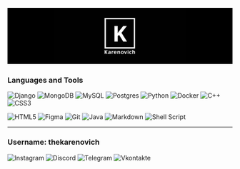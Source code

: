 ![Header](https://github.com/thekarenovich/thekarenovich/blob/main/asserts/111.jpg)    
   
### Languages and Tools                      
![Django](https://img.shields.io/badge/django-%23092E20.svg?style=for-the-badge&logo=django&logoColor=white)
![MongoDB](https://img.shields.io/badge/MongoDB-%23092E20.svg?style=for-the-badge&logo=mongodb&logoColor=white) 
![MySQL](https://img.shields.io/badge/mysql-%23092E20.svg?style=for-the-badge&logo=mysql&logoColor=white)
![Postgres](https://img.shields.io/badge/postgres-%2300599C.svg?style=for-the-badge&logo=postgresql&logoColor=white) 
![Python](https://img.shields.io/badge/python-%2300599C.svg?style=for-the-badge&logo=python&logoColor=white)
![Docker](https://img.shields.io/badge/docker-%2300599C.svg?style=for-the-badge&logo=docker&logoColor=white) 
![C++](https://img.shields.io/badge/c++-%2300599C.svg?style=for-the-badge&logo=c%2B%2B&logoColor=white)
![CSS3](https://img.shields.io/badge/css3-%2300599C.svg?style=for-the-badge&logo=css3&logoColor=white) 

![HTML5](https://img.shields.io/badge/html5-%23F05033.svg?style=for-the-badge&logo=html5&logoColor=white)
![Figma](https://img.shields.io/badge/figma-%23F05033.svg?style=for-the-badge&logo=figma&logoColor=white)
![Git](https://img.shields.io/badge/git-%23F05033.svg?style=for-the-badge&logo=git&logoColor=white)
![Java](https://img.shields.io/badge/java-%23F05033.svg?style=for-the-badge&logo=java&logoColor=%23323330)
![Markdown](https://img.shields.io/badge/markdown-%23121011.svg?style=for-the-badge&logo=markdown&logoColor=white)
![Shell Script](https://img.shields.io/badge/shell_script-%23121011.svg?style=for-the-badge&logo=gnu-bash&logoColor=white)

<!-- ![Redis](https://img.shields.io/badge/redis-%23DD0031.svg?style=for-the-badge&logo=redis&logoColor=white) -->
<!-- ![JavaScript](https://img.shields.io/badge/javascript-%23F7DF1E.svg?style=for-the-badge&logo=javascript&logoColor=%23323330) -->



  
     
________________________________________________________    
### Username: thekarenovich 
![Instagram](https://img.shields.io/badge/Instagram-%23E4405F.svg?style=for-the-badge&logo=Instagram&logoColor=white)
![Discord](https://img.shields.io/badge/Discord-%237289DA.svg?style=for-the-badge&logo=discord&logoColor=white)
![Telegram](https://img.shields.io/badge/Telegram-2CA5E0?style=for-the-badge&logo=telegram&logoColor=white)
![Vkontakte](https://img.shields.io/badge/Vkontakte-blue?style=for-the-badge&logo=VK&&logoColor=white) 
   
 
[comment]: <23ED8B00>
 


